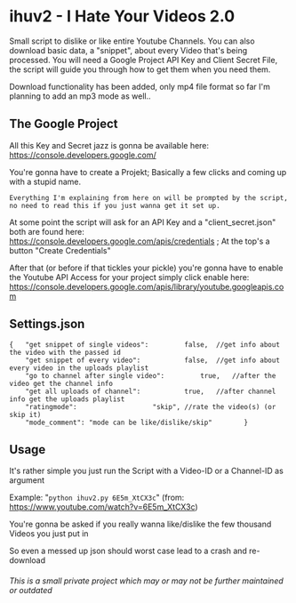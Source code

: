 # ihuv2 - I Hate Your Videos 2.0
Small script to dislike or like entire Youtube Channels.
You can also download basic data, a "snippet", about every Video that's being processed.
You will need a Google Project API Key and Client Secret File, 
the script will guide you through how to get them when you need them.

Download functionality has been added, only mp4 file format so far I'm planning to add an mp3 mode as well..

## The Google Project
All this Key and Secret jazz is gonna be available here: https://console.developers.google.com/

You're gonna have to create a Projekt; Basically a few clicks and coming up with a stupid name.

`Everything I'm explaining from here on will be prompted by the script, no need to read this if you just wanna get it set up.`

At some point the script will ask for an API Key and a "client_secret.json" both are found here:
https://console.developers.google.com/apis/credentials ; At the top's a button "Create Credentials"

After that (or before if that tickles your pickle) you're gonna have to enable the Youtube API Access for your project
simply click enable here: https://console.developers.google.com/apis/library/youtube.googleapis.com

## Settings.json
```
{	"get snippet of single videos": 	    false,  //get info about the video with the passed id
	"get snippet of every video": 		    false,  //get info about every video in the uploads playlist
	"go to channel after single video":         true,   //after the video get the channel info
	"get all uploads of channel": 		    true,   //after channel info get the uploads playlist
	"ratingmode":				    "skip", //rate the video(s) (or skip it)
	"mode_comment": "mode can be like/dislike/skip"        }
```

## Usage
It's rather simple you just run the Script with a Video-ID or a Channel-ID as argument

Example: "`python ihuv2.py 6E5m_XtCX3c`" (from: https://www.youtube.com/watch?v=6E5m_XtCX3c)

You're gonna be asked if you really wanna like/dislike the few thousand Videos you just put in

So even a messed up json should worst case lead to a crash and re-download



###### This is a small private project which may or may not be further maintained or outdated
